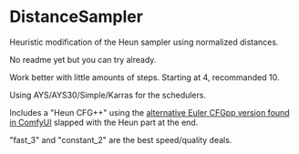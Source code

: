# DistanceSampler
Heuristic modification of the Heun sampler using normalized distances.

No readme yet but you can try already.

Work better with little amounts of steps. Starting at 4, recommanded 10.

Using AYS/AYS30/Simple/Karras for the schedulers.

Includes a "Heun CFG++" using the [alternative Euler CFGpp version found in ComfyUI](https://github.com/comfyanonymous/ComfyUI/blob/7df42b9a2364bae6822fbd9e9fa10cea2e319ba3/comfy_extras/nodes_advanced_samplers.py) slapped with the Heun part at the end.

"fast_3" and "constant_2" are the best speed/quality deals.
